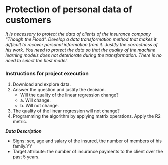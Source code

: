 # Protection of personal data of customers

*It is necessary to protect the data of clients of the insurance company "Though the Flood". Develop a data transformation method that makes it difficult to recover personal information from it. Justify the correctness of his work.
You need to protect the data so that the quality of the machine learning models does not deteriorate during the transformation. There is no need to select the best model.*

### Instructions for project execution
1. Download and explore data.
2. Answer the question and justify the decision.
    - Will the quality of the linear regression change?
    - a. Will change.
    - b. Will not change.
3. The quality of the linear regression will not change?
4. Programming the algorithm by applying matrix operations. Apply the R2 metric.

***Data Description***
- Signs: sex, age and salary of the insured, the number of members of his family.YY
- Target attribute: the number of insurance payments to the client over the past 5 years.
